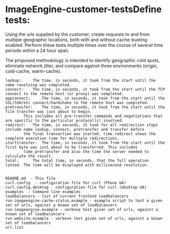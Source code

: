 # ImageEngine-customer-testsDefine tests:

Using the urls supplied by the customer, create requests to and from multiple geographic locations, both with and without cache-busting enabled. 
Perform these tests multiple times over the course of several time periods within a 24 hour span. 

The proposed methodology is intended to identify geographic cold spots, eliminate network jitter, and compare against three environments (origin, cold-cache, warm-cache).


  
	lookup: 	The time, in seconds, it took from the start until the name resolving was completed.
	connect: 	The time, in seconds, it took from the start until the TCP connect to the remote host (or proxy) was completed.
	appconnect: 	The time, in seconds, it took from the start until the SSL/SSH/etc connect/handshake to the remote host was completed. 
	pretransfer: 	The time, in seconds, it took from the start until the file transfer was just about to begin. 
			This includes all pre-transfer commands and negotiations that are specific to the particular protocol(s) involved.
	redirect: 	The time, in seconds, it took for all redirection steps include name lookup, connect, pretransfer and transfer before 
			the final transaction was started. time_redirect shows the complete execution time for multiple redirections. 
	starttransfer: 	The time, in seconds, it took from the start until the first byte was just about to be transferred. This includes 
			time_pretransfer and also the time the server needed to calculate the result.
	total: 		The total time, in seconds, that the full operation lasted. The time will be displayed with millisecond resolution.


	README.md  - This file
	curl.config  - configuration file for curl (Phone UA)
	curl.config.desktop - configuration file for curl (desktop UA)
	examples  - Command line examples
	loadbalancers - list of current frontend loadbalancers
	run-imageengine-cache-status.example - example script to test a given set of urls, against a known set of loadbalancers
	run-imageengine.example - verbose test given set of urls, against a known set of loadbalancers
	run-website.example - verbose test given set of urls, against a known set of loadbalancers
	url.list
